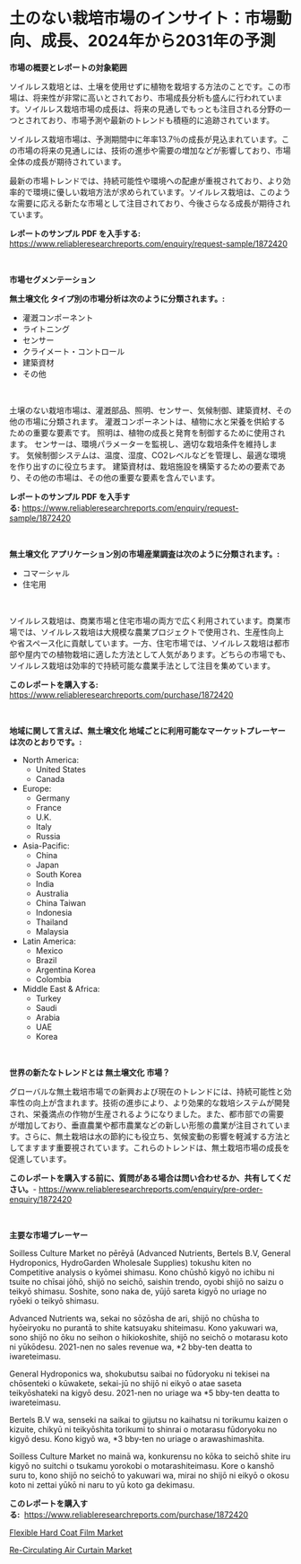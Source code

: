<p><h1>土のない栽培市場のインサイト：市場動向、成長、2024年から2031年の予測</h1></p><p><strong>市場の概要とレポートの対象範囲</strong></p>
<p><p>ソイルレス栽培とは、土壌を使用せずに植物を栽培する方法のことです。この市場は、将来性が非常に高いとされており、市場成長分析も盛んに行われています。ソイルレス栽培市場の成長は、将来の見通しでもっとも注目される分野の一つとされており、市場予測や最新のトレンドも積極的に追跡されています。</p><p>ソイルレス栽培市場は、予測期間中に年率13.7％の成長が見込まれています。この市場の将来の見通しには、技術の進歩や需要の増加などが影響しており、市場全体の成長が期待されています。</p><p>最新の市場トレンドでは、持続可能性や環境への配慮が重視されており、より効率的で環境に優しい栽培方法が求められています。ソイルレス栽培は、このような需要に応える新たな市場として注目されており、今後さらなる成長が期待されています。</p></p>
<p><strong>レポートのサンプル PDF を入手する:</strong> <a href="https://www.reliableresearchreports.com/enquiry/request-sample/1872420">https://www.reliableresearchreports.com/enquiry/request-sample/1872420</a></p>
<p>&nbsp;</p>
<p><strong>市場セグメンテーション</strong></p>
<p><strong>無土壌文化 タイプ別の市場分析は次のように分類されます。:</strong></p>
<p><ul><li>灌漑コンポーネント</li><li>ライトニング</li><li>センサー</li><li>クライメート・コントロール</li><li>建築資材</li><li>その他</li></ul></p>
<p>&nbsp;</p>
<p><p>土壌のない栽培市場は、灌漑部品、照明、センサー、気候制御、建築資材、その他の市場に分類されます。 灌漑コンポーネントは、植物に水と栄養を供給するための重要な要素です。 照明は、植物の成長と発育を制御するために使用されます。 センサーは、環境パラメーターを監視し、適切な栽培条件を維持します。 気候制御システムは、温度、湿度、CO2レベルなどを管理し、最適な環境を作り出すのに役立ちます。 建築資材は、栽培施設を構築するための要素であり、その他の市場は、その他の重要な要素を含んでいます。</p></p>
<p><strong>レポートのサンプル PDF を入手する:</strong>&nbsp;<a href="https://www.reliableresearchreports.com/enquiry/request-sample/1872420">https://www.reliableresearchreports.com/enquiry/request-sample/1872420</a></p>
<p>&nbsp;</p>
<p><strong> 無土壌文化 アプリケーション別の市場産業調査は次のように分類されます。:</strong></p>
<p><ul><li>コマーシャル</li><li>住宅用</li></ul></p>
<p>&nbsp;</p>
<p><p>ソイルレス栽培は、商業市場と住宅市場の両方で広く利用されています。商業市場では、ソイルレス栽培は大規模な農業プロジェクトで使用され、生産性向上や省スペース化に貢献しています。一方、住宅市場では、ソイルレス栽培は都市部や屋内での植物栽培に適した方法として人気があります。どちらの市場でも、ソイルレス栽培は効率的で持続可能な農業手法として注目を集めています。</p></p>
<p><strong>このレポートを購入する:</strong>&nbsp; <a href="https://www.reliableresearchreports.com/purchase/1872420">https://www.reliableresearchreports.com/purchase/1872420</a></p>
<p>&nbsp;</p>
<p><strong>地域に関して言えば、無土壌文化 地域ごとに利用可能なマーケットプレーヤーは次のとおりです。:</strong></p>
<p><ul>
    <li>
        North America:
        <ul>
            <li>United States</li>
            <li>Canada</li>
        </ul>
    </li>
    <li>
        Europe:
        <ul>
            <li>Germany</li>
            <li>France</li>
            <li>U.K.</li>
            <li>Italy</li>
            <li>Russia</li>
        </ul>
    </li>
    <li>
        Asia-Pacific:
        <ul>
            <li>China</li>
            <li>Japan</li>
            <li>South Korea</li>
            <li>India</li>
            <li>Australia</li>
            <li>China Taiwan</li>
            <li>Indonesia</li>
            <li>Thailand</li>
            <li>Malaysia</li>
        </ul>
    </li>
    <li>
        Latin America:
        <ul>
            <li>Mexico</li>
            <li>Brazil</li>
            <li>Argentina Korea</li>
            <li>Colombia</li>
        </ul>
    </li>
    <li>
        Middle East & Africa:
        <ul>
            <li>Turkey</li>
            <li>Saudi</li>
            <li>Arabia</li>
            <li>UAE</li>
            <li>Korea</li>
        </ul>
    </li>
    </ul></p>
<p>&nbsp;</p>
<p><strong>世界の新たなトレンドとは 無土壌文化 市場？</strong></p>
<p><p>グローバルな無土栽培市場での新興および現在のトレンドには、持続可能性と効率性の向上が含まれます。技術の進歩により、より効果的な栽培システムが開発され、栄養満点の作物が生産されるようになりました。また、都市部での需要が増加しており、垂直農業や都市農業などの新しい形態の農業が注目されています。さらに、無土栽培は水の節約にも役立ち、気候変動の影響を軽減する方法としてますます重要視されています。これらのトレンドは、無土栽培市場の成長を促進しています。</p></p>
<p><strong>このレポートを購入する前に、質問がある場合は問い合わせるか、共有してください。</strong>- <a href="https://www.reliableresearchreports.com/enquiry/pre-order-enquiry/1872420">https://www.reliableresearchreports.com/enquiry/pre-order-enquiry/1872420</a></p>
<p>&nbsp;</p>
<p><strong>主要な市場プレーヤー</strong></p>
<p><p>Soilless Culture Market no pērēyā (Advanced Nutrients, Bertels B.V, General Hydroponics, HydroGarden Wholesale Supplies) tokushu kiten no Competitive analysis o kyōmei shimasu. Kono chūshō kigyō no ichibu ni tsuite no chīsai jōhō, shijō no seichō, saishin trendo, oyobi shijō no saizu o teikyō shimasu. Soshite, sono naka de, yūjō sareta kigyō no uriage no ryōeki o teikyō shimasu.</p><p>Advanced Nutrients wa, sekai no sōzōsha de ari, shijō no chūsha to hyōeiryoku no purantā to shite katsuyaku shiteimasu. Kono yakuwari wa, sono shijō no ōku no seihon o hikiokoshite, shijō no seichō o motarasu koto ni yūkōdesu. 2021-nen no sales revenue wa, *2 bby-ten deatta to iwareteimasu.</p><p>General Hydroponics wa, shokubutsu saibai no fūdoryoku ni tekisei na chōsenteki o kūwakete, sekai-jū no shijō ni eikyō o atae saseta teikyōshateki na kigyō desu. 2021-nen no uriage wa *5 bby-ten deatta to iwareteimasu.</p><p>Bertels B.V wa, senseki na saikai to gijutsu no kaihatsu ni torikumu kaizen o kizuite, chikyū ni teikyōshita torikumi to shinrai o motarasu fūdoryoku no kigyō desu. Kono kigyō wa, *3 bby-ten no uriage o arawashimashita.</p><p>Soilless Culture Market no mainā wa, konkurensu no kōka to seichō shite iru kigyō no suitchi o tsukamu yorokobi o motarashiteimasu. Kore o kanshō suru to, kono shijō no seichō to yakuwari wa, mirai no shijō ni eikyō o okosu koto ni zettai yūkō ni naru to yū koto ga dekimasu.</p></p>
<p><strong>このレポートを購入する:</strong>&nbsp;&nbsp;<a href="https://www.reliableresearchreports.com/purchase/1872420">https://www.reliableresearchreports.com/purchase/1872420</a></p>
<p><p><a href="https://github.com/Angelnienowdseej3e45z3p8c/Market-Research-Report-List-1/blob/main/flexible-hard-coat-film-market.md">Flexible Hard Coat Film Market</a></p><p><a href="https://extreme-scabiosa-c81.notion.site/Re-Circulating-Air-Curtain-Market-Size-Growth-and-Forecast-from-2024-2031-805d9729a72e4446b40c37446139c2f9">Re-Circulating Air Curtain Market</a></p></p>